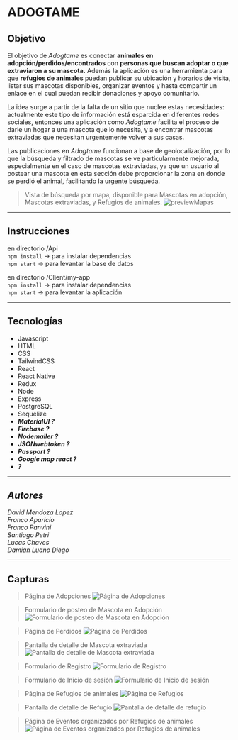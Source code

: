 # ADOGTAME

## Objetivo
El objetivo de *Adogtame* es conectar **animales en adopción/perdidos/encontrados** con **personas que buscan adoptar o que extraviaron a su mascota.** Además la aplicación es una herramienta para que **refugios de animales** puedan publicar su ubicación y horarios de visita, listar sus mascotas disponibles, organizar eventos y hasta compartir un enlace en el cual puedan recibir donaciones y apoyo comunitario.

La idea surge a partir de la falta de un sitio que nuclee estas necesidades: actualmente este tipo de información está esparcida en diferentes redes sociales, entonces una aplicación como *Adogtame* facilita el proceso de darle un hogar a una mascota que lo necesita, y a encontrar mascotas extraviadas que necesitan urgentemente volver a sus casas.

Las publicaciones en *Adogtame* funcionan a base de geolocalización, por lo que la búsqueda y filtrado de mascotas se ve particularmente mejorada, especialmente en el caso de mascotas extraviadas, ya que un usuario al postear una mascota en esta sección debe proporcionar la zona en donde se perdió el animal, facilitando la urgente búsqueda.

> Vista de búsqueda por mapa, disponible para Mascotas en adopción, Mascotas extraviadas, y Refugios de animales.
![previewMapas](./Client/my-app/src/images/PreviewMapas.jpg)

<hr />

## Instrucciones

en directorio /Api <br />
`npm install` → para instalar dependencias <br />
`npm start` → para levantar la base de datos <br />

en directorio /Client/my-app <br />
`npm install` → para instalar dependencias <br />
`npm start` → para levantar la aplicación <br />

<hr />

## Tecnologías
- Javascript
- HTML
- CSS
- TailwindCSS
- React
- React Native
- Redux
- Node
- Express
- PostgreSQL
- Sequelize
- ***MaterialUI ?***
- ***Firebase ?***
- ***Nodemailer ?***
- ***JSONwebtoken ?***
- ***Passport ?***
- ***Google map react ?***
- ***?***

<hr />

## *Autores*
*David Mendoza Lopez <br />
Franco Aparicio <br />
Franco Panvini <br />
Santiago Petri <br />
Lucas Chaves <br />
Damian Luano Diego* <br />

<hr />

## Capturas

> Página de Adopciones
![Página de Adopciones](./Client/my-app/src/images/PreviewAdopciones.jpg)

> Formulario de posteo de Mascota en Adopción
![Formulario de posteo de Mascota en Adopción](./Client/my-app/src/images/PreviewPosteoMascota.jpg)

> Página de Perdidos
![Página de Perdidos](./Client/my-app/src/images/PreviewPerdidos.jpg)

> Pantalla de detalle de Mascota extraviada
![Pantalla de detalle de Mascota extraviada](./Client/my-app/src/images/PreviewDetallePerdido.jpg)

> Formulario de Registro
![Formulario de Registro](./Client/my-app/src/images/PreviewRegistro.jpg)

> Formulario de Inicio de sesión
![Formulario de Inicio de sesión](./Client/my-app/src/images/PreviewLogin.jpg)

> Página de Refugios de animales
![Página de Refugios](./Client/my-app/src/images/PreviewRefugios.jpg)

> Pantalla de detalle de Refugio
![Pantalla de detalle de refugio](./Client/my-app/src/images/PreviewDetalleRefugio.jpg)

> Página de Eventos organizados por Refugios de animales
![Página de Eventos organizados por Refugios de animales](./Client/my-app/src/images/PreviewEventos.jpg)